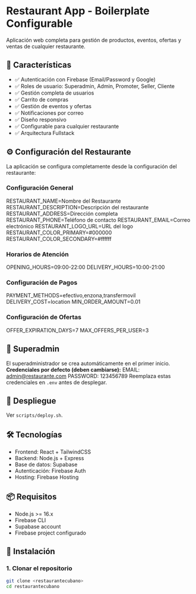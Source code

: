 # Restaurant App - Boilerplate Configurable

Aplicación web completa para gestión de productos, eventos, ofertas y ventas de cualquier restaurante.

## 🧩 Características

- ✅ Autenticación con Firebase (Email/Password y Google)
- ✅ Roles de usuario: Superadmin, Admin, Promoter, Seller, Cliente
- ✅ Gestión completa de usuarios
- ✅ Carrito de compras
- ✅ Gestión de eventos y ofertas
- ✅ Notificaciones por correo
- ✅ Diseño responsivo
- ✅ Configurable para cualquier restaurante
- ✅ Arquitectura Fullstack

## ⚙️ Configuración del Restaurante

La aplicación se configura completamente desde la configuración del restaurante:

### Configuración General
RESTAURANT_NAME=Nombre del Restaurante
RESTAURANT_DESCRIPTION=Descripción del restaurante
RESTAURANT_ADDRESS=Dirección completa
RESTAURANT_PHONE=Teléfono de contacto
RESTAURANT_EMAIL=Correo electrónico
RESTAURANT_LOGO_URL=URL del logo
RESTAURANT_COLOR_PRIMARY=#000000
RESTAURANT_COLOR_SECONDARY=#ffffff

### Horarios de Atención
OPENING_HOURS=09:00-22:00
DELIVERY_HOURS=10:00-21:00


### Configuración de Pagos
PAYMENT_METHODS=efectivo,enzona,transfermovil
DELIVERY_COST=location
MIN_ORDER_AMOUNT=0.01

### Configuración de Ofertas
OFFER_EXPIRATION_DAYS=7
MAX_OFFERS_PER_USER=3


## 🔐 Superadmin
El superadministrador se crea automáticamente en el primer inicio.  
**Credenciales por defecto (deben cambiarse):**
EMAIL: admin@restaurante.com
PASSWORD: 123456789
Reemplaza estas credenciales en `.env` antes de desplegar.

## 🚀 Despliegue
Ver `scripts/deploy.sh`.

## 🛠️ Tecnologías
- Frontend: React + TailwindCSS
- Backend: Node.js + Express
- Base de datos: Supabase
- Autenticación: Firebase Auth
- Hosting: Firebase Hosting

## 📦 Requisitos
- Node.js >= 16.x
- Firebase CLI
- Supabase account
- Firebase project configurado

## 🚀 Instalación
### 1. Clonar el repositorio

```bash
git clone <restaurantecubano>
cd restaurantecubano
